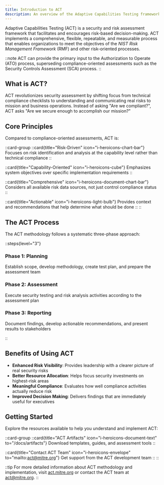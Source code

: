 ```yaml
---
title: Introduction to ACT
description: An overview of the Adaptive Capabilities Testing framework for risk-based security assessment
---
```


Adaptive Capabilities Testing (ACT) is a security and risk assessment framework that facilitates and encourages risk-based decision-making. ACT implements a comprehensive, flexible, repeatable, and measurable process that enables organizations to meet the objectives of the _NIST Risk Management Framework_ (RMF) and other risk-oriented processes.

::note
ACT can provide the primary input to the Authorization to Operate (ATO) process, superseding compliance-oriented assessments such as the Security Controls Assessment (SCA) process.
::

## What is ACT?

ACT revolutionizes security assessment by shifting focus from technical compliance checklists to understanding and communicating real risks to mission and business operations. Instead of asking "Are we compliant?", ACT asks "Are we secure enough to accomplish our mission?"

## Core Principles

Compared to compliance-oriented assessments, ACT is:

::card-group
  ::card{title="Risk-Driven" icon="i-heroicons-chart-bar"}
    Focuses on risk identification and analysis at the capability level rather than technical compliance
  ::
  
  ::card{title="Capability-Oriented" icon="i-heroicons-cube"}
    Emphasizes system objectives over specific implementation requirements
  ::
  
  ::card{title="Comprehensive" icon="i-heroicons-document-chart-bar"}
    Considers all available risk data sources, not just control compliance status
  ::
  
  ::card{title="Actionable" icon="i-heroicons-light-bulb"}
    Provides context and recommendations that help determine what should be done
  ::
::

## The ACT Process

The ACT methodology follows a systematic three-phase approach:

::steps{level="3"}

### Phase 1: Planning
Establish scope, develop methodology, create test plan, and prepare the assessment team

### Phase 2: Assessment
Execute security testing and risk analysis activities according to the assessment plan

### Phase 3: Reporting
Document findings, develop actionable recommendations, and present results to stakeholders

::

## Benefits of Using ACT

- **Enhanced Risk Visibility**: Provides leadership with a clearer picture of real security risks
- **Better Resource Allocation**: Helps focus security investments on highest-risk areas
- **Meaningful Compliance**: Evaluates how well compliance activities actually reduce risk
- **Improved Decision Making**: Delivers findings that are immediately useful for executives

## Getting Started

Explore the resources available to help you understand and implement ACT:

::card-group
  ::card{title="ACT Artifacts" icon="i-heroicons-document-text" to="/docs/artifacts"}
    Download templates, guides, and assessment tools
  ::
  
  ::card{title="Contact ACT Team" icon="i-heroicons-envelope" to="mailto:act@mitre.org"}
    Get support from the ACT development team
  ::
::

::tip
For more detailed information about ACT methodology and implementation, visit [act.mitre.org](https://act.mitre.org) or contact the ACT team at [act@mitre.org](mailto:act@mitre.org).
::

